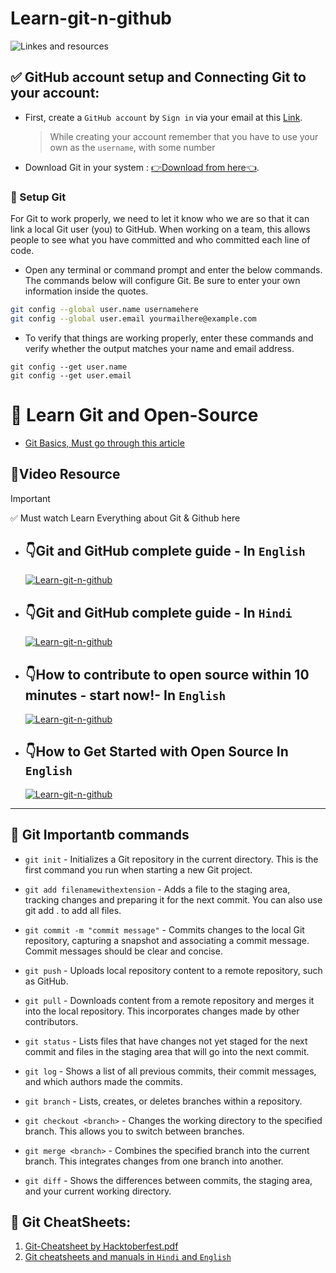 # Learn-git-n-github
![Linkes and resources](https://github.com/ClubToCode/Learn-git-n-github/assets/97173586/84811a49-7418-4087-9360-c07a36975e7e)

## ✅ GitHub account setup and Connecting Git to your account: 
- First, create a `GitHub account` by `Sign in` via your email at this [Link](https://github.com/).
    > While creating your account remember that you have to use your own as the `username`, with some number
- Download Git in your system : [👉Download from here👈](https://git-scm.com/downloads).
  
### 🧵 Setup Git
For Git to work properly, we need to let it know who we are so that it can link a local Git user (you) to GitHub. When working on a team, this allows people to see what you have committed and who committed each line of code.

- Open any terminal or command prompt and enter the below commands. The commands below will configure Git. Be sure to enter your own information inside the quotes.

```sh
git config --global user.name usernamehere
git config --global user.email yourmailhere@example.com
```

- To verify that things are working properly, enter these commands and verify whether the output matches your name and email address.

```  
git config --get user.name
git config --get user.email
```

# 🏫 Learn Git and Open-Source

- [Git Basics, Must go through this article](https://www.theodinproject.com/lessons/foundations-git-basics)

##  💎Video Resource  
> [!IMPORTANT]
> ✅ Must watch Learn Everything about Git & Github here
- ## 👇Git and GitHub complete guide - In `English`

   [![Learn-git-n-github](https://img.youtube.com/vi/apGV9Kg7ics/0.jpg)](https://youtu.be/apGV9Kg7ics?si=ds2jkLxZtPq_BOq2)

- ## 👇Git and GitHub complete guide - In `Hindi`

   [![Learn-git-n-github](https://img.youtube.com/vi/8pkyCyBZDnY/0.jpg)](https://youtube.com/playlist?list=PLwGdqUZWnOp2Hjzqctj2kER5I0oyAGXOf&si=Ww_m5XXV3fMpuJyy)

- ## 👇How to contribute to open source within 10 minutes - start now!- In `English`
  
   [![Learn-git-n-github](https://img.youtube.com/vi/8B_JWf7pG20/0.jpg)](https://youtu.be/8B_JWf7pG20?si=DsuW0nDcHp32VpRM)

- ## 👇How to Get Started with Open Source In `English`

   [![Learn-git-n-github](https://img.youtube.com/vi/MkaIrwOlP6Y/0.jpg)](https://youtu.be/MkaIrwOlP6Y?si=nPoyL7cLGXCzBEnS)
---

## 📑 Git Importantb commands 

- `git init` - Initializes a Git repository in the current directory. This is the first command you run when starting a new Git project.

- `git add filenamewithextension` - Adds a file to the staging area, tracking changes and preparing it for the next commit. You can also use git add . to add all files.

- `git commit -m "commit message"` - Commits changes to the local Git repository, capturing a snapshot and associating a commit message. Commit messages should be clear and concise.

- `git push` - Uploads local repository content to a remote repository, such as GitHub.

- `git pull` - Downloads content from a remote repository and merges it into the local repository. This incorporates changes made by other contributors.

- `git status` - Lists files that have changes not yet staged for the next commit and files in the staging area that will go into the next commit.

- `git log` - Shows a list of all previous commits, their commit messages, and which authors made the commits.

- `git branch` - Lists, creates, or deletes branches within a repository.

- `git checkout <branch>` - Changes the working directory to the specified branch. This allows you to switch between branches.

- `git merge <branch>` - Combines the specified branch into the current branch. This integrates changes from one branch into another.

- `git diff` - Shows the differences between commits, the staging area, and your current working directory.

## 📒 Git CheatSheets:

1. [Git-Cheatsheet by Hacktoberfest.pdf](https://github.com/ClubToCode/Learn-git-n-github/files/12909428/hf10_git_cheat_sheet.pdf)
2. [Git cheatsheets and manuals in `Hindi` and `English`](https://training.github.com/)


